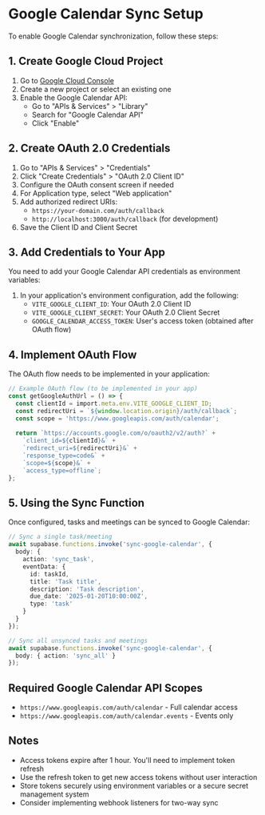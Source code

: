 # Google Calendar Sync Setup

To enable Google Calendar synchronization, follow these steps:

## 1. Create Google Cloud Project

1. Go to [Google Cloud Console](https://console.cloud.google.com/)
2. Create a new project or select an existing one
3. Enable the Google Calendar API:
   - Go to "APIs & Services" > "Library"
   - Search for "Google Calendar API"
   - Click "Enable"

## 2. Create OAuth 2.0 Credentials

1. Go to "APIs & Services" > "Credentials"
2. Click "Create Credentials" > "OAuth 2.0 Client ID"
3. Configure the OAuth consent screen if needed
4. For Application type, select "Web application"
5. Add authorized redirect URIs:
   - `https://your-domain.com/auth/callback`
   - `http://localhost:3000/auth/callback` (for development)
6. Save the Client ID and Client Secret

## 3. Add Credentials to Your App

You need to add your Google Calendar API credentials as environment variables:

1. In your application's environment configuration, add the following:
   - `VITE_GOOGLE_CLIENT_ID`: Your OAuth 2.0 Client ID
   - `VITE_GOOGLE_CLIENT_SECRET`: Your OAuth 2.0 Client Secret
   - `GOOGLE_CALENDAR_ACCESS_TOKEN`: User's access token (obtained after OAuth flow)

## 4. Implement OAuth Flow

The OAuth flow needs to be implemented in your application:

```typescript
// Example OAuth flow (to be implemented in your app)
const getGoogleAuthUrl = () => {
  const clientId = import.meta.env.VITE_GOOGLE_CLIENT_ID;
  const redirectUri = `${window.location.origin}/auth/callback`;
  const scope = 'https://www.googleapis.com/auth/calendar';
  
  return `https://accounts.google.com/o/oauth2/v2/auth?` +
    `client_id=${clientId}&` +
    `redirect_uri=${redirectUri}&` +
    `response_type=code&` +
    `scope=${scope}&` +
    `access_type=offline`;
};
```

## 5. Using the Sync Function

Once configured, tasks and meetings can be synced to Google Calendar:

```typescript
// Sync a single task/meeting
await supabase.functions.invoke('sync-google-calendar', {
  body: {
    action: 'sync_task',
    eventData: {
      id: taskId,
      title: 'Task title',
      description: 'Task description',
      due_date: '2025-01-20T10:00:00Z',
      type: 'task'
    }
  }
});

// Sync all unsynced tasks and meetings
await supabase.functions.invoke('sync-google-calendar', {
  body: { action: 'sync_all' }
});
```

## Required Google Calendar API Scopes

- `https://www.googleapis.com/auth/calendar` - Full calendar access
- `https://www.googleapis.com/auth/calendar.events` - Events only

## Notes

- Access tokens expire after 1 hour. You'll need to implement token refresh
- Use the refresh token to get new access tokens without user interaction
- Store tokens securely using environment variables or a secure secret management system
- Consider implementing webhook listeners for two-way sync
